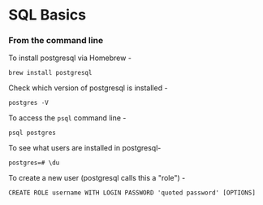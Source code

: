 # SQL Basics



### From the command line


To install postgresql via Homebrew - 

```
brew install postgresql
```

Check which version of postgresql is installed - 

```
postgres -V
```

To access the `psql` command line - 

```
psql postgres
```

To see what users are installed in postgresql- 

```
postgres=# \du
```

To create a new user (postgresql calls this a "role") - 

```
CREATE ROLE username WITH LOGIN PASSWORD 'quoted password' [OPTIONS]
```
